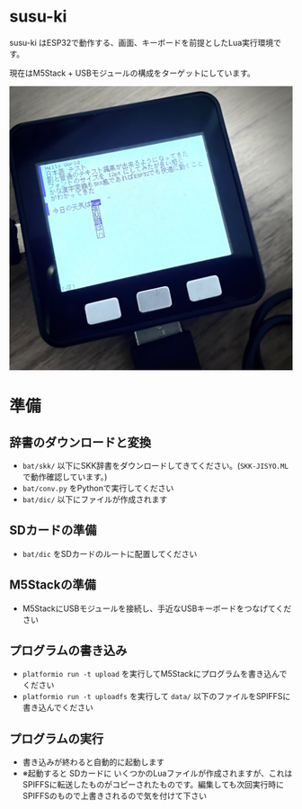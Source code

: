 # susu-ki

susu-ki はESP32で動作する、画面、キーボードを前提としたLua実行環境です。

現在はM5Stack + USBモジュールの構成をターゲットにしています。

![](imgs/susu-ki-photo.jpg)

# 準備

## 辞書のダウンロードと変換
- `bat/skk/` 以下にSKK辞書をダウンロードしてきてください。(`SKK-JISYO.ML`で動作確認しています。)
- `bat/conv.py` をPythonで実行してください
- `bat/dic/` 以下にファイルが作成されます

## SDカードの準備
- `bat/dic` をSDカードのルートに配置してください

## M5Stackの準備
- M5StackにUSBモジュールを接続し、手近なUSBキーボードをつなげてください

## プログラムの書き込み
- `platformio run -t upload` を実行してM5Stackにプログラムを書き込んでください
- `platformio run -t uploadfs` を実行して `data/` 以下のファイルをSPIFFSに書き込んでください

## プログラムの実行
- 書き込みが終わると自動的に起動します
- ※起動すると SDカードに いくつかのLuaファイルが作成されますが、これはSPIFFSに転送したものがコピーされたものです。編集しても次回実行時にSPIFFSのもので上書きされるので気を付けて下さい
